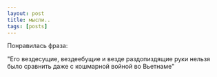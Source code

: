 ```yaml
---
layout: post
title: мысли..
tags: [posts]
---
```

Понравилась фраза: 
<!-- more -->
"Его вездесущие, вездеебущие и везде раздопиздящие руки нельзя было сравнить даже с кошмарной войной во Вьетнаме"